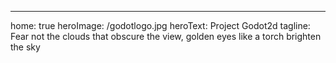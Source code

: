 ---
home: true
heroImage: /godotlogo.jpg
heroText: Project Godot2d
tagline: Fear not the clouds that obscure the view, golden eyes like a torch brighten the sky